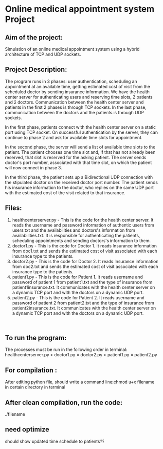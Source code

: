 # Online medical appointment system Project
## Aim of the project:
Simulation of an online medical appointment system using a hybrid architecture of TCP and UDP sockets.

## Project Description:
The program runs in 3 phases: user authentication, scheduling an appointment at an available time, getting estimated cost of visit from the scheduled doctor by sending insurance information.
We have the health center server for authenticating users and reserving time slots, 2 patients and 2 doctors.
Communication between the health center server and patients in the first 2 phases is through TCP sockets. In the last phase, communication between the doctors and the patients is through UDP sockets.

In the first phase, patients connect with the health center server on a static port using TCP socket. On successful authentication by the server, they can continue to phase 2 and ask for available time slots for appointment.

In the second phase, the server will send a list of available time slots to the patient. The patient chooses one time slot and, if that has not already been reserved, that slot is reserved for the asking patient. The server sends doctor's port number, associated with that time slot, on which the patient will now connect in phase 3.

In the third phase, the patient sets up a Bidirectional UDP connection with the stipulated doctor on the received doctor port number. The patient sends his insurance information to the doctor, who replies on the same UDP port with the estimated cost of the visit related to that insurance.

## Files:
1. healthcenterserver.py - This is the code for the health center server. It reads the username and password information of authentic users from users.txt and the availabilities and doctors's information from availabilities.txt. It is responsible for authenticating the patients, scheduling appointments and sending doctors's information to them. <br />
2. doctor1.py - This is the code for Doctor 1. It reads Insurance information from doc1.txt and sends the estimated cost of visit associated with each insurance type to the patients.<br />
3. doctor2.py -  This is the code for Doctor 2. It reads Insurance information from doc2.txt and sends the estimated cost of visit associated with each insurance type to the patients.<br />
4. patient1.py - This is the code for Patient 1. It reads username and password of patient 1 from patient1.txt and the type of insurance from patient1insurance.txt. It communicates with the health center server on a dynamic TCP port and with the doctors on a dynamic UDP port.<br />
5. patient2.py - This is the code for Patient 2. It reads username and password of patient 2 from patient2.txt and the type of insurance from patient2insurance.txt. It communicates with the health center server on a dynamic TCP port and with the doctors on a dynamic UDP port.
<br />

## To run the program:
The processes must be run in the following order in terminal:
healthcenterserver.py > doctor1.py = doctor2.py > patient1.py = patient2.py

## For compilation :
After editing python file, should write a command line:chmod u+x filename in certain directory in terminal

## After clean compilation, run the code:
./filename

## need optimize
should show updated time schedule to patients??
